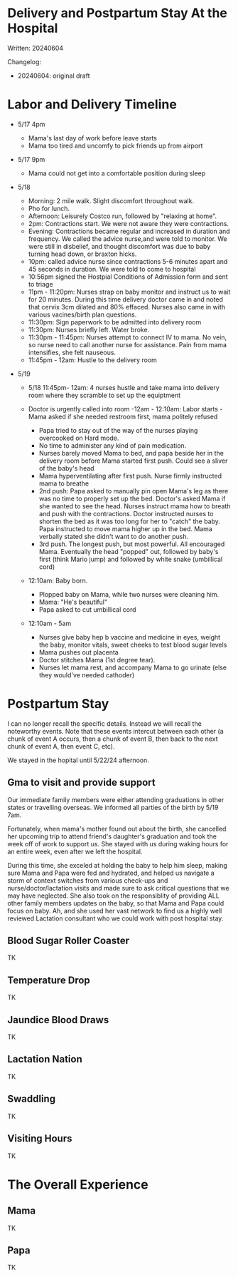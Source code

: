 # Delivery and Postpartum Stay At the Hospital

Written: 20240604

Changelog:

- 20240604: original draft

# Labor and Delivery Timeline

- 5/17 4pm

  - Mama's last day of work before leave starts
  - Mama too tired and uncomfy to pick friends up from airport

- 5/17 9pm

  - Mama could not get into a comfortable position during sleep

- 5/18

  - Morning: 2 mile walk. Slight discomfort throughout walk.
  - Pho for lunch.
  - Afternoon: Leisurely Costco run, followed by "relaxing at home".
  - 2pm: Contractions start. We were not aware they were contractions.
  - Evening: Contractions became regular and increased in duration and frequency. We called the advice nurse,and were told to monitor. We were still in disbelief, and thought discomfort was due to baby turning head down, or braxton hicks.
  - 10pm: called advice nurse since contractions 5-6 minutes apart and 45 seconds in duration. We were told to come to hospital
  - 10:56pm signed the Hostpial Conditions of Admission form and sent to triage
  - 11pm - 11:20pm: Nurses strap on baby monitor and instruct us to wait for 20 minutes. During this time delivery doctor came in and noted that cervix 3cm dilated and 80% effaced. Nurses also came in with various vacines/birth plan questions.
  - 11:30pm: Sign paperwork to be admitted into delivery room
  - 11:30pm: Nurses briefly left. Water broke.
  - 11:30pm - 11:45pm: Nurses attempt to connect IV to mama. No vein, so nurse need to call another nurse for assistance. Pain from mama intensifies, she felt nauseous.
  - 11:45pm - 12am: Hustle to the delivery room

- 5/19

  - 5/18 11:45pm- 12am: 4 nurses hustle and take mama into delivery room where they scramble to set up the equiptment
  - Doctor is urgently called into room
    -12am - 12:10am: Labor starts - Mama asked if she needed restroom first, mama politely refused

    - Papa tried to stay out of the way of the nurses playing overcooked on Hard mode.
    - No time to administer any kind of pain medication.
    - Nurses barely moved Mama to bed, and papa beside her in the delivery room before Mama started first push. Could see a sliver of the baby's head
    - Mama hyperventilating after first push. Nurse firmly instructed mama to breathe
    - 2nd push: Papa asked to manually pin open Mama's leg as there was no time to properly set up the bed. Doctor's asked Mama if she wanted to see the head. Nurses instruct mama how to breath and push with the contractions. Doctor instructed nurses to shorten the bed as it was too long for her to "catch" the baby. Papa instructed to move mama higher up in the bed. Mama verbally stated she didn't want to do another push.
    - 3rd push. The longest push, but most powerful. All encouraged Mama. Eventually the head "popped" out, followed by baby's first (think Mario jump) and followed by white snake (umbillical cord)

  - 12:10am: Baby born.
    - Plopped baby on Mama, while two nurses were cleaning him.
    - Mama: "He's beautiful"
    - Papa asked to cut umbillical cord
  - 12:10am - 5am
    - Nurses give baby hep b vaccine and medicine in eyes, weight the baby, monitor vitals, sweet cheeks to test blood sugar levels
    - Mama pushes out placenta
    - Doctor stitches Mama (1st degree tear).
    - Nurses let mama rest, and accompany Mama to go urinate (else they would've needed cathoder)

# Postpartum Stay

I can no longer recall the specific details. Instead we will recall the noteworthy events. Note that these events intercut between each other (a chunk of event A occurs, then a chunk of event B, then back to the next chunk of event A, then event C, etc).

We stayed in the hopital until 5/22/24 afternoon.

## Gma to visit and provide support

Our immediate family members were either attending graduations in other states or travelling overseas. We informed all parties of the birth by 5/19 7am.

Fortunately, when mama's mother found out about the birth, she cancelled her upcoming trip to attend friend's daughter's graduation and took the week off of work to support us. She stayed with us during waking hours for an entire week, even after we left the hospital.

During this time, she exceled at holding the baby to help him sleep, making sure Mama and Papa were fed and hydrated, and helped us navigate a storm of context switches from various check-ups and nurse/doctor/lactation visits and made sure to ask critical questions that we may have neglected. She also took on the responsiblity of providing ALL other family members updates on the baby, so that Mama and Papa could focus on baby. Ah, and she used her vast network to find us a highly well reviewed Lactation consultant who we could work with post hospital stay.

## Blood Sugar Roller Coaster

TK

## Temperature Drop

TK

## Jaundice Blood Draws

TK

## Lactation Nation

TK

## Swaddling

TK

## Visiting Hours

TK

# The Overall Experience

## Mama

TK

## Papa

TK
